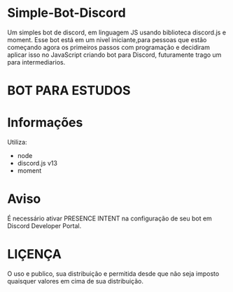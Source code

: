 # Simple-Bot-Discord
  Um simples bot de discord, em linguagem JS usando biblioteca discord.js e moment.
Esse bot está em um nivel iniciante,para pessoas que estão começando agora os primeiros passos com programação e decidiram aplicar isso no JavaScript criando bot para Discord, futuramente trago um para intermediarios.

# BOT PARA ESTUDOS

# Informações
Utiliza: 
- node
- discord.js v13
- moment
# Aviso
 É necessário ativar PRESENCE INTENT na configuração de seu bot em Discord Developer Portal.

# LIÇENÇA
  O uso e publico, sua distribuição e permitida desde que não seja imposto quaisquer valores em cima de sua distribuição.
